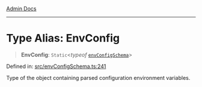[Admin Docs](/)

***

# Type Alias: EnvConfig

> **EnvConfig**: `Static`\<*typeof* [`envConfigSchema`](../variables/envConfigSchema.md)\>

Defined in: [src/envConfigSchema.ts:241](https://github.com/Suyash878/talawa-api/blob/dd80c416ddd46afdb07c628dc824194bc09930cc/src/envConfigSchema.ts#L241)

Type of the object containing parsed configuration environment variables.

